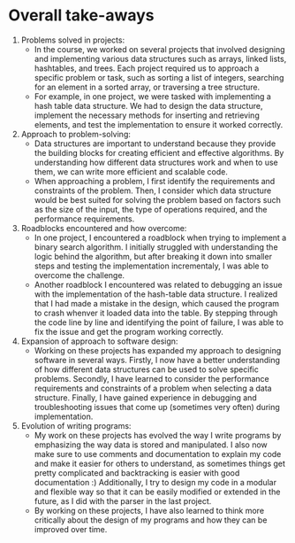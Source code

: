 # Overall take-aways

1. Problems solved in projects:
	* In the course, we worked on several projects that involved designing and implementing various data structures such as arrays, linked lists, hashtables, and trees. Each project
required us to approach a specific problem or task, such as sorting a list of integers, searching for an element in a sorted array, or traversing a tree structure.
	* For example, in one project, we were tasked with implementing a hash table data structure. We had to design the data structure, implement the necessary methods for inserting and retrieving
elements, and test the implementation to ensure it worked correctly.
2. Approach to problem-solving:
	* Data structures are important to understand because they provide the building blocks for creating efficient and effective algorithms. By understanding how different data structures work
and when to use them, we can write more efficient and scalable code.
	* When approaching a problem, I first identify the requirements and constraints of the problem. Then, I consider which data structure would be best suited for solving the problem based on
factors such as the size of the input, the type of operations required, and the performance requirements.
3. Roadblocks encountered and how overcome:
	* In one project, I encountered a roadblock when trying to implement a binary search algorithm. I initially struggled with understanding the logic behind the algorithm, but after breaking
it down into smaller steps and testing the implementation incrementaly, I was able to overcome the challenge.
	* Another roadblock I encountered was related to debugging an issue with the implementation of the hash-table data structure. I realized that I had made a mistake in the design, which caused the
program to crash whenver it loaded data into the table. By stepping through the code line by line and identifying the point of failure, I was able to fix the issue and get the program working correctly.
4. Expansion of approach to software design:
	* Working on these projects has expanded my approach to designing software in several ways. Firstly, I now have a better understanding of how different data structures can be used to solve
specific problems. Secondly, I have learned to consider the performance requirements and constraints of a problem when selecting a data structure. Finally, I have gained experience in
debugging and troubleshooting issues that come up (sometimes very often) during implementation.
5. Evolution of writing programs:
	* My work on these projects has evolved the way I write programs by emphasizing the way data is stored and manipulated. I also now make sure to use comments and documentation to explain
my code and make it easier for others to understand, as sometimes things get pretty complicated and backtracking is easier with good documentation :) Additionally, I try to design my code in a modular and flexible way so that it can be easily modified or extended in the future, as I did with the parser in the last project.
	* By working on these projects, I have also learned to think more critically about the design of my programs and how they can be improved over time.
